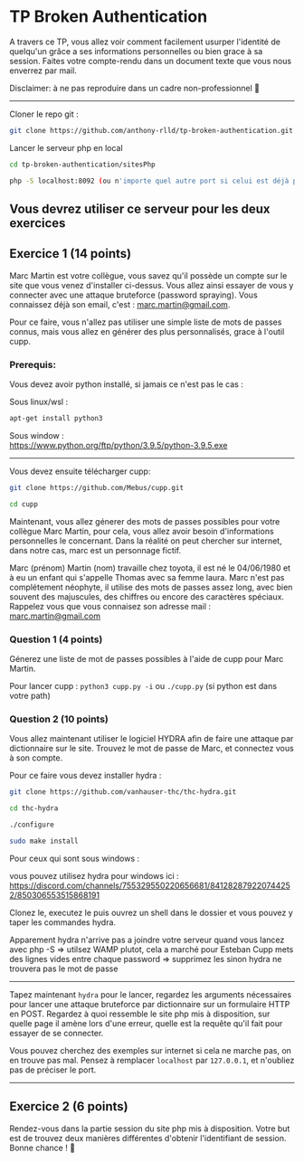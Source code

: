 # TP Broken Authentication

A travers ce TP, vous allez voir comment facilement usurper l'identité de quelqu'un grâce a ses informations personnelles ou bien grace à sa session.
Faites votre compte-rendu dans un document texte que vous nous enverrez par mail.

Disclaimer: à ne pas reproduire dans un cadre non-professionnel 👿

------------------  
Cloner le repo git :
```bash
git clone https://github.com/anthony-rlld/tp-broken-authentication.git
```

Lancer le serveur php en local   
```bash
cd tp-broken-authentication/sitesPhp
```  

```bash
php -S localhost:8092 (ou n'importe quel autre port si celui est déjà pris)
```

__Vous devrez utiliser ce serveur pour les deux exercices__   
------------------  
## Exercice 1 (14 points)

Marc Martin est votre collègue, vous savez qu'il possède un compte sur le site que vous venez d'installer ci-dessus. Vous allez ainsi essayer de vous y connecter avec une attaque bruteforce (password spraying).
Vous connaissez déjà son email, c'est : marc.martin@gmail.com.

Pour ce faire, vous n'allez pas utiliser une simple liste de mots de passes connus, mais vous allez en générer des plus personnalisés, grace à l'outil cupp.

### Prerequis: 
Vous devez avoir python installé, si jamais ce n'est pas le cas :

Sous linux/wsl :  
```bash
apt-get install python3
```

Sous window :  
https://www.python.org/ftp/python/3.9.5/python-3.9.5.exe

-----------------

Vous devez ensuite télécharger cupp:

```bash
git clone https://github.com/Mebus/cupp.git
```
```bash
cd cupp
```    

Maintenant, vous allez génerer des mots de passes possibles pour votre collègue Marc Martin, pour cela, vous allez avoir besoin d'informations personnelles le concernant.
Dans la réalité on peut chercher sur internet, dans notre cas, marc est un personnage fictif.

Marc (prénom) Martin (nom) travaille chez toyota, il est né le 04/06/1980 et à eu un enfant qui s'appelle Thomas avec sa femme laura.
Marc n'est pas complétement néophyte, il utilise des mots de passes assez long, avec bien souvent des majuscules, des chiffres ou encore des caractères spéciaux.
Rappelez vous que vous connaisez son adresse mail : marc.martin@gmail.com

### Question 1 (4 points)

Génerez une liste de mot de passes possibles à l'aide de cupp pour Marc Martin.

Pour lancer cupp :
`python3 cupp.py -i` ou `./cupp.py` (si python est dans votre path)   

### Question 2 (10 points)

Vous allez maintenant utiliser le logiciel HYDRA afin de faire une attaque par dictionnaire sur le site.
Trouvez le mot de passe de Marc, et connectez vous à son compte.

Pour ce faire vous devez installer hydra :
```bash
git clone https://github.com/vanhauser-thc/thc-hydra.git
```
```bash
cd thc-hydra
```
```bash
./configure
```
```bash
sudo make install
```

Pour ceux qui sont sous windows :

vous pouvez utilisez hydra pour windows ici : https://discord.com/channels/755329550220656681/841282879220744252/850306553515868191

Clonez le, executez le puis ouvrez un shell dans le dossier et vous pouvez y taper les commandes hydra.

Apparement hydra n'arrive pas a joindre votre serveur quand vous lancez avec php -S => utilsez WAMP plutot, cela a marché pour Esteban
Cupp mets des lignes vides entre chaque password => supprimez les sinon hydra ne trouvera pas le mot de passe

-----------

Tapez maintenant `hydra` pour le lancer, regardez les arguments nécessaires pour lancer une attaque bruteforce par dictionnaire sur un formulaire HTTP en POST.
Regardez à quoi ressemble le site php mis à disposition, sur quelle page il amène lors d'une erreur, quelle est la requête qu'il fait pour essayer de se connecter.

Vous pouvez cherchez des exemples sur internet si cela ne marche pas, on en trouve pas mal.
Pensez à remplacer `localhost` par `127.0.0.1`, et n'oubliez pas de préciser le port.

--------------------------------
## Exercice 2 (6 points)
Rendez-vous dans la partie session du site php mis à disposition.
Votre but est de trouvez deux manières différentes d'obtenir l'identifiant de session.
Bonne chance ! 👊
